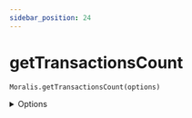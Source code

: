 ```yaml
---
sidebar_position: 24
---
```


#  getTransactionsCount

`Moralis.getTransactionsCount(options)`

<details><summary>Options</summary><br/>

- `chain` (default: 'Eth')
- `address`
  
    
</details>


